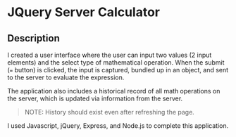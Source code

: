 # JQuery Server Calculator

## Description

I created a user interface where the user can input two values (2 input elements) and the select type of mathematical operation. When the submit (`=` button) is clicked, the input is captured, bundled up in an object, and sent to the server to evaluate the expression.

The application also includes a historical record of all math operations on the server, which is updated via information from the server.

> NOTE: History should exist even after refreshing the page.

I used Javascript, jQuery, Express, and Node.js to complete this application.

<img href="images/final-view.png">
